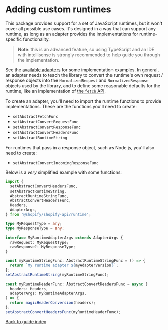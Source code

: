 # Adding custom runtimes

This package provides support for a set of JavaScript runtimes, but it won't cover all possible use cases.
It's designed in a way that can support any runtime, as long as an adapter provides the implementations for runtime-specific functionality.

> **Note**: this is an advanced feature, so using TypeScript and an IDE with intellisense is strongly recommended to help guide you through the implementation.

See the [available adapters](../../adapters/) for some implementation examples.
In general, an adapter needs to teach the library to convert the runtime's own request / response objects into the `NormalizedRequest` and `NormalizedResponse` objects used by the library, and to define some reasonable defaults for the runtime, like an implementation of [the `fetch` API](https://developer.mozilla.org/en-US/docs/Web/API/Fetch_API).

To create an adapter, you'll need to import the runtime functions to provide implementations.
These are the functions you'll need to create:

- `setAbstractFetchFunc`
- `setAbstractConvertRequestFunc`
- `setAbstractConvertResponseFunc`
- `setAbstractConvertHeadersFunc`
- `setAbstractRuntimeString`

For runtimes that pass in a response object, such as Node.js, you'll also need to create:

- `setAbstractConvertIncomingResponseFunc`

Below is a _very_ simplified example with some functions:

```ts
import {
  setAbstractConvertHeadersFunc,
  setAbstractRuntimeString,
  AbstractRuntimeStringFunc,
  AbstractConvertHeadersFunc,
  Headers,
  AdapterArgs,
} from '@shopify/shopify-api/runtime';

type MyRequestType = any;
type MyResponseType = any;

interface MyRuntimeAdapterArgs extends AdapterArgs {
  rawRequest: MyRequestType;
  rawResponse?: MyResponseType;
}

const myRuntimeStringFunc: AbstractRuntimeStringFunc = () => {
  return `My runtime adapter ${myAdapterVersion}`;
};
setAbstractRuntimeString(myRuntimeStringFunc);

const myRuntimeHeaderFunc: AbstractConvertHeadersFunc = async (
  headers: Headers,
  adapterArgs: MyRuntimeAdapterArgs,
) => {
  return magicHeaderConversion(headers);
};
setAbstractConvertHeadersFunc(myRuntimeHeaderFunc);
```

[Back to guide index](../../README.md#guides)
